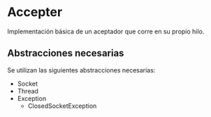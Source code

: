 # Accepter

Implementación básica de un aceptador que corre en su propio hilo.

## Abstracciones necesarias

Se utilizan las siguientes abstracciones necesarias:

* Socket
* Thread
* Exception
    * ClosedSocketException